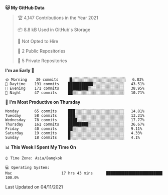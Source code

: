 <!--START_SECTION:waka-->
**🐱 My GitHub Data** 

> 🏆 4,147 Contributions in the Year 2021
 > 
> 📦 8.8 kB Used in GitHub's Storage 
 > 
> 🚫 Not Opted to Hire
 > 
> 📜 2 Public Repositories 
 > 
> 🔑 5 Private Repositories  
 > 
**I'm an Early 🐤** 

```text
🌞 Morning    30 commits     █░░░░░░░░░░░░░░░░░░░░░░░░   6.83% 
🌆 Daytime    191 commits    ███████████░░░░░░░░░░░░░░   43.51% 
🌃 Evening    171 commits    █████████░░░░░░░░░░░░░░░░   38.95% 
🌙 Night      47 commits     ██░░░░░░░░░░░░░░░░░░░░░░░   10.71%

```
📅 **I'm Most Productive on Thursday** 

```text
Monday       65 commits     ███░░░░░░░░░░░░░░░░░░░░░░   14.81% 
Tuesday      58 commits     ███░░░░░░░░░░░░░░░░░░░░░░   13.21% 
Wednesday    78 commits     ████░░░░░░░░░░░░░░░░░░░░░   17.77% 
Thursday     161 commits    █████████░░░░░░░░░░░░░░░░   36.67% 
Friday       40 commits     ██░░░░░░░░░░░░░░░░░░░░░░░   9.11% 
Saturday     19 commits     █░░░░░░░░░░░░░░░░░░░░░░░░   4.33% 
Sunday       18 commits     █░░░░░░░░░░░░░░░░░░░░░░░░   4.1%

```


📊 **This Week I Spent My Time On** 

```text
⌚︎ Time Zone: Asia/Bangkok

💻 Operating System: 
Mac                      17 hrs 43 mins      █████████████████████████   100.0%

```


 Last Updated on 04/11/2021
<!--END_SECTION:waka-->